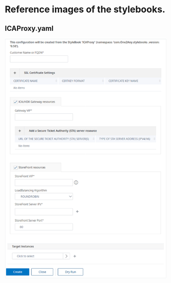 # Reference images of the stylebooks.

## ICAProxy.yaml
![ICAProxy.yaml](https://raw.githubusercontent.com/rd636/Citrix-ADC-Stylebooks/master/images/ICAProxy.png)
